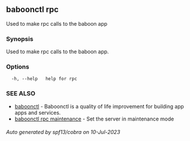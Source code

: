 ## baboonctl rpc

Used to make rpc calls to the baboon app

### Synopsis

Used to make rpc calls to the baboon app.

### Options

```
  -h, --help   help for rpc
```

### SEE ALSO

* [baboonctl](../../README.md/baboonctl.md)	 - Baboonctl is a quality of life improvement for building app apps and services.
* [baboonctl rpc maintenance](baboonctl_rpc_maintenance.md)	 - Set the server in maintenance mode

###### Auto generated by spf13/cobra on 10-Jul-2023
